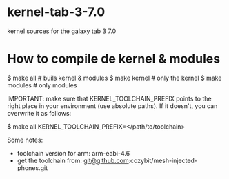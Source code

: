 kernel-tab-3-7.0
================

kernel sources for the galaxy tab 3 7.0

How to compile de kernel & modules
==================================

  $ make all # buils kernel & modules
  $ make kernel # only the kernel
  $ make modules # only modules

IMPORTANT: make sure that KERNEL_TOOLCHAIN_PREFIX points to the right place in
your environment (use absolute paths). If it doesn't, you can overwrite it as follows:

  $ make all KERNEL_TOOLCHAIN_PREFIX=</path/to/toolchain>

  Some notes:
   - toolchain version for arm: arm-eabi-4.6
   - get the toolchain from: git@github.com:cozybit/mesh-injected-phones.git
